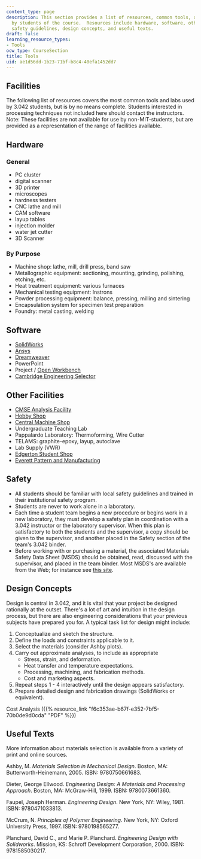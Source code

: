 ```yaml
---
content_type: page
description: This section provides a list of resources, common tools, and labs used
  by students of the course.  Resources include hardware, software, other facilities,
  safety guidelines, design concepts, and useful texts.
draft: false
learning_resource_types:
- Tools
ocw_type: CourseSection
title: Tools
uid: ae1d56dd-1b23-71bf-b8c4-40efa1452dd7
---
```

## Facilities

The following list of resources covers the most common tools and labs used by 3.042 students, but is by no means complete. Students interested in processing techniques not included here should contact the instructors. Note: These facilities are not available for use by non-MIT-students, but are provided as a representation of the range of facilities available.

## Hardware

### General

- PC cluster
- digital scanner
- 3D printer
- microscopes
- hardness testers
- CNC lathe and mill
- CAM software
- layup tables
- injection molder
- water jet cutter
- 3D Scanner

### By Purpose

- Machine shop: lathe, mill, drill press, band saw
- Metallographic equipment: sectioning, mounting, grinding, polishing, etching, etc.
- Heat treatment equipment: various furnaces
- Mechanical testing equipment: Instrons
- Powder processing equipment: balance, pressing, milling and sintering
- Encapsulation system for specimen test preparation
- Foundry: metal casting, welding

## Software

- [SolidWorks](http://www.solidworks.com/)
- [Ansys](http://www.ansys.com/)
- [Dreamweaver](http://www.adobe.com/products/dreamweaver/)
- PowerPoint
- Project / [Open Workbench](http://sourceforge.net/projects/openproj/)
- [Cambridge Engineering Selector](http://www.grantadesign.com/products/ces/)

## Other Facilities

- [CMSE Analysis Facility](http://web.mit.edu/cmse/facilities/analysis.html)
- [Hobby Shop](http://hobbyshop.mit.edu/)
- [Central Machine Shop](http://web.mit.edu/cmshop/)
- Undergraduate Teaching Lab
- Pappalardo Laboratory: Thermoforming, Wire Cutter
- TELAMS: graphite-epoxy, layup, autoclave
- Lab Supply (VWR)
- [Edgerton Student Shop](http://web.mit.edu/Edgerton/www/Shop.html)
- [Everett Pattern and Manufacturing](http://www.merchantcircle.com/business/Everett.Pattern.And.Manufacturing.Inc.978-777-4575)

## Safety

- All students should be familiar with local safety guidelines and trained in their institutional safety program.
- Students are never to work alone in a laboratory.
- Each time a student team begins a new procedure or begins work in a new laboratory, they must develop a safety plan in coordination with a 3.042 instructor or the laboratory supervisor. When this plan is satisfactory to both the students and the supervisor, a copy should be given to the supervisor, and another placed in the Safety section of the team's 3.042 binder.
- Before working with or purchasing a material, the associated Materials Safety Data Sheet (MSDS) should be obtained, read, discussed with the supervisor, and placed in the team binder. Most MSDS's are available from the Web; for instance see [this site](http://www.ilpi.com/msds/).

## Design Concepts

Design is central in 3.042, and it is vital that your project be designed rationally at the outset. There's a lot of art and intuition in the design process, but there are also engineering considerations that your previous subjects have prepared you for. A typical task list for design might include:

1. Conceptualize and sketch the structure.
2. Define the loads and constraints applicable to it.
3. Select the materials (consider Ashby plots).
4. Carry out approximate analyses, to include as appropriate
    - Stress, strain, and deformation.
    - Heat transfer and temperature expectations.
    - Processing, machining, and fabrication methods.
    - Cost and marketing aspects.
5. Repeat steps 1 - 4 interactively until the design appears satisfactory.
6. Prepare detailed design and fabrication drawings (SolidWorks or equivalent).

Cost Analysis ({{% resource_link "f6c353ae-b67f-e352-7bf5-70b0de9d0cda" "PDF" %}})

## Useful Texts

More information about materials selection is available from a variety of print and online sources.

Ashby, M. *Materials Selection in Mechanical Design*. Boston, MA: Butterworth-Heinemann, 2005. ISBN: 9780750661683.

Dieter, George Ellwood. *Engineering Design: A Materials and Processing Approach*. Boston, MA: McGraw-Hill, 1999. ISBN: 9780073661360.

Faupel, Joseph Herman. *Engineering Design*. New York, NY: Wiley, 1981. ISBN: 9780471033813.

McCrum, N. *Principles of Polymer Engineering*. New York, NY: Oxford University Press, 1997. ISBN: 9780198565277.

Planchard, David C., and Marie P. Planchard. *Engineering Design with Solidworks*. Mission, KS: Schroff Development Corporation, 2000. ISBN: 9781585030217.